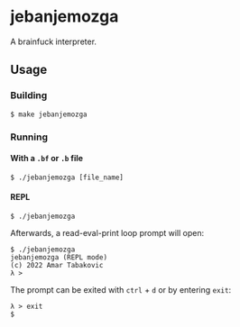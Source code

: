 # jebanjemozga
A brainfuck interpreter.

## Usage
### Building
```plaintext
$ make jebanjemozga
```

### Running
#### With a `.bf` or `.b` file
```plaintext
$ ./jebanjemozga [file_name]
```

#### REPL
```plaintext
$ ./jebanjemozga
```

Afterwards, a read-eval-print loop prompt will open:

```plaintext
$ ./jebanjemozga
jebanjemozga (REPL mode)
(c) 2022 Amar Tabakovic
λ >
```

The prompt can be exited with `ctrl` + `d` or by entering `exit`:

```plaintext
λ > exit
$
```